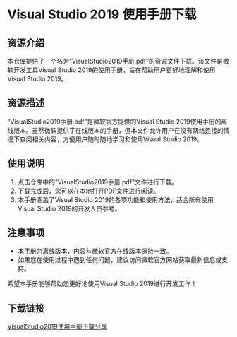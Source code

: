 # Visual Studio 2019 使用手册下载

## 资源介绍

本仓库提供了一个名为“VisualStudio2019手册.pdf”的资源文件下载。该文件是微软开发工具Visual Studio 2019的使用手册，旨在帮助用户更好地理解和使用Visual Studio 2019。

## 资源描述

“VisualStudio2019手册.pdf”是微软官方提供的Visual Studio 2019使用手册的离线版本。虽然微软提供了在线版本的手册，但本文件允许用户在没有网络连接的情况下查阅相关内容，方便用户随时随地学习和使用Visual Studio 2019。

## 使用说明

1. 点击仓库中的“VisualStudio2019手册.pdf”文件进行下载。
2. 下载完成后，您可以在本地打开PDF文件进行阅读。
3. 本手册涵盖了Visual Studio 2019的各项功能和使用方法，适合所有使用Visual Studio 2019的开发人员参考。

## 注意事项

- 本手册为离线版本，内容与微软官方在线版本保持一致。
- 如果您在使用过程中遇到任何问题，建议访问微软官方网站获取最新信息或支持。

希望本手册能够帮助您更好地使用Visual Studio 2019进行开发工作！

## 下载链接

[VisualStudio2019使用手册下载分享](https://pan.quark.cn/s/7507c48e6f4c)